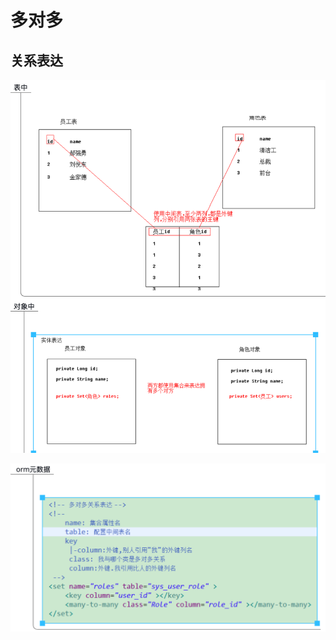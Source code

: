 # 多对多

## 关系表达

![](../../../../.gitbook/assets/image%20%28148%29.png)

![](../../../../.gitbook/assets/image%20%28144%29.png)



